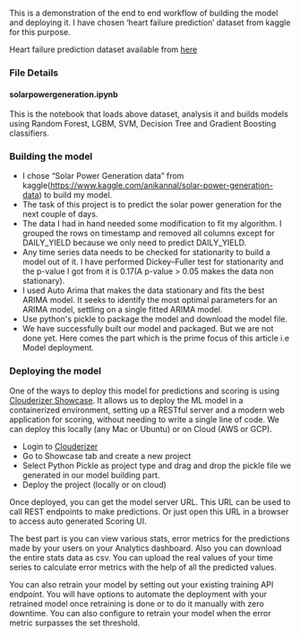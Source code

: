 
This is a demonstration of the end to end workflow of building the model and deploying it. I have chosen ‘heart failure prediction’ dataset from kaggle for this purpose.

Heart failure prediction dataset available from [here](https://www.kaggle.com/andrewmvd/heart-failure-clinical-data)

### File Details

#### solarpowergeneration.ipynb

This is the notebook that loads above dataset, analysis it and builds models using Random Forest, LGBM, SVM, Decision Tree and Gradient Boosting classifiers.

### Building the model

* I chose “Solar Power Generation data” from kaggle(https://www.kaggle.com/anikannal/solar-power-generation-data) to build my model.
* The task of this project is to predict the solar power generation for the next couple of days.
* The data I had in hand needed some modification to fit my algorithm. I grouped the rows on timestamp and removed all columns except for DAILY_YIELD because we only need to predict DAILY_YIELD.
* Any time series data needs to be checked for stationarity to build a model out of it. I have performed Dickey–Fuller test for stationarity and the p-value I got from it is 0.17(A p-value > 0.05 makes the data non stationary).
* I used Auto Arima that makes the data stationary and fits the best ARIMA model. It seeks to identify the most optimal parameters for an ARIMA model, settling on a single fitted ARIMA model.
* Use python's pickle to package the model and download the model file.
* We have successfully built our model and packaged. But we are not done yet. Here comes the part which is the prime focus of this article i.e Model deployment.

### Deploying the model

One of the ways to deploy this model for predictions and scoring is using [Clouderizer Showcase](https://clouderizer.com). It allows us to deploy the ML model in a containerized environment, setting up a RESTful server and a modern web application for scoring, without needing to write a single line of code. We can deploy this locally (any Mac or Ubuntu) or on Cloud (AWS or GCP).
* Login to [Clouderizer](https://showcase.clouderizer.com)
* Go to Showcase tab and create a new project
* Select Python Pickle as project type and drag and drop the pickle file we generated in our model building part.
* Deploy the project (locally or on cloud)

Once deployed, you can get the model server URL. This URL can be used to call REST endpoints to make predictions. Or just open this URL in a browser to access auto generated Scoring UI. 

The best part is you can view various stats, error metrics for the predictions made by your users on your Analytics dashboard. Also you can download the entire stats data as csv. You can upload the real values of your time series to calculate error metrics with the help of all the predicted values.

You can also retrain your model by setting out your existing training API endpoint. You will have options to automate the deployment with your retrained model once retraining is done or to do it manually with zero downtime. You can also configure to retrain your model when the error metric surpasses the set threshold. 
